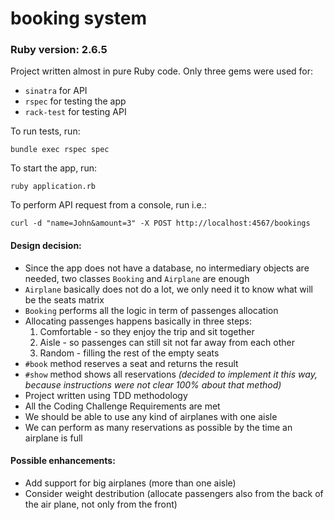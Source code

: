 # booking system

### Ruby version: 2.6.5


Project written almost in pure Ruby code. Only three gems were used for:
- `sinatra` for API
- `rspec` for testing the app
- `rack-test` for testing API


To run tests, run:
```
bundle exec rspec spec
```


To start the app, run:
```
ruby application.rb
```


To perform API request from a console, run i.e.:
```
curl -d "name=John&amount=3" -X POST http://localhost:4567/bookings
```


#### Design decision:
- Since the app does not have a database, no intermediary objects are needed, two classes `Booking` and `Airplane` are enough
- `Airplane` basically does not do a lot, we only need it to know what will be the seats matrix
- `Booking` performs all the logic in term of passenges allocation
- Allocating passenges happens basically in three steps: 
    1. Comfortable - so they enjoy the trip and sit together
    2. Aisle - so passenges can still sit not far away from each other
    3. Random - filling the rest of the empty seats
- `#book` method reserves a seat and returns the result
- `#show` method shows all reservations _(decided to implement it this way, because instructions were not clear 100% about that method)_
- Project written using TDD methodology
- All the Coding Challenge Requirements are met
- We should be able to use any kind of airplanes with one aisle
- We can perform as many reservations as possible by the time an airplane is full


#### Possible enhancements:
- Add support for big airplanes (more than one aisle)
- Consider weight destribution (allocate passengers also from the back of the air plane, not only from the front)
